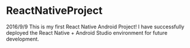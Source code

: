 # ReactNativeProject

2016/9/9
This is my first React Native Android Project! 
I have successfully deployed the React Native + Android Studio environment for future development.

